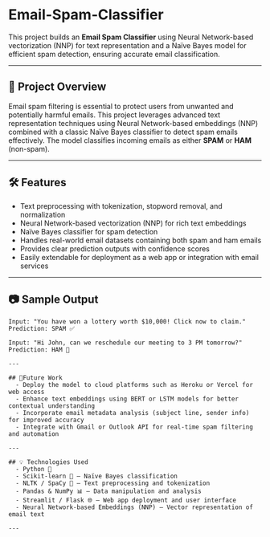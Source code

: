 # Email-Spam-Classifier

This project builds an **Email Spam Classifier** using Neural Network-based vectorization (NNP) for text representation and a Naïve Bayes model for efficient spam detection, ensuring accurate email classification.

---

## 📖 Project Overview

Email spam filtering is essential to protect users from unwanted and potentially harmful emails. This project leverages advanced text representation techniques using Neural Network-based embeddings (NNP) combined with a classic Naïve Bayes classifier to detect spam emails effectively. The model classifies incoming emails as either **SPAM** or **HAM** (non-spam).

---

## 🛠 Features

- Text preprocessing with tokenization, stopword removal, and normalization
- Neural Network-based vectorization (NNP) for rich text embeddings
- Naïve Bayes classifier for spam detection
- Handles real-world email datasets containing both spam and ham emails
- Provides clear prediction outputs with confidence scores
- Easily extendable for deployment as a web app or integration with email services

---

## 📷 Sample Output

```vbnet
Input: "You have won a lottery worth $10,000! Click now to claim."
Prediction: SPAM ✅

Input: "Hi John, can we reschedule our meeting to 3 PM tomorrow?"
Prediction: HAM 📩

---

## 📌Future Work
  - Deploy the model to cloud platforms such as Heroku or Vercel for web access
  - Enhance text embeddings using BERT or LSTM models for better contextual understanding
  - Incorporate email metadata analysis (subject line, sender info) for improved accuracy
  - Integrate with Gmail or Outlook API for real-time spam filtering and automation

---

## 💡 Technologies Used
  - Python 🐍
  - Scikit-learn 🤖 — Naïve Bayes classification
  - NLTK / SpaCy 🧠 — Text preprocessing and tokenization
  - Pandas & NumPy 📊 — Data manipulation and analysis
  - Streamlit / Flask 🌐 — Web app deployment and user interface
  - Neural Network-based Embeddings (NNP) — Vector representation of email text

---
